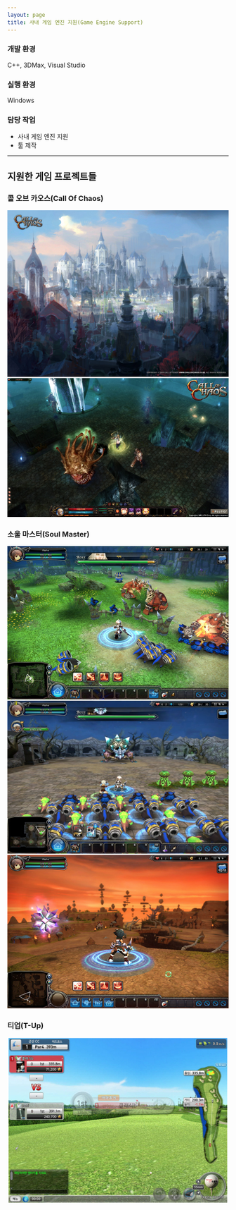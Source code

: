 ```yaml
---
layout: page
title: 사내 게임 엔진 지원(Game Engine Support)
---
```


### 개발 환경
C++, 3DMax, Visual Studio  

### 실행 환경
Windows  

### 담당 작업
* 사내 게임 엔진 지원  
* 툴 제작

---

## 지원한 게임 프로젝트들

### 콜 오브 카오스(Call Of Chaos)
![image](/assets/images/games/engine/1.png)
![image](/assets/images/games/engine/2.png)

### 소울 마스터(Soul Master)
![image](/assets/images/games/engine/3.png)
![image](/assets/images/games/engine/4.png)
![image](/assets/images/games/engine/5.png)

### 티업(T-Up)
![image](/assets/images/games/engine/6.png)